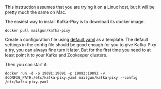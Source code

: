 This instruction assumes that you are trying it on a Linux host, but it will be
pretty much the same on Mac.

The easiest way to install Kafka-Pixy is to download its docker image:

```
docker pull mailgun/kafka-pixy
```

Create a configuration file using [default.yaml](https://github.com/mailgun/kafka-pixy/blob/master/default.yaml)
as a template. The default settings in the config file should be good enough
for you to give Kafka-Pixy a try, you can always fine turn it later. But for
the first time you need to at least point it to your Kafka and Zookeeper
clusters.

Then you can start it:

```
docker run -d -p 19091:19091 -p 19092:19092 -v $CONFIG_PATH:/etc/kafka-pixy.yaml mailgun/kafka-pixy --config /etc/kafka-pixy.yaml
```
